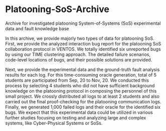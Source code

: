 # Platooning-SoS-Archive
Archive for investigated platooning System-of-Systems (SoS) experimental data and fault knowledge base

In this archive, we provide majorly two types of data for platooning SoS.
First, we provide the analyzed interaction bug report for the platooning SoS collaboration protocol in VENTOS.
We totally identified six unreported bugs by using our TIME clustering approach.
The detailed failure scenarios, code-level locations of bugs, and their possible solutions are provided. 

Next, we provide the experimental data and the ground-truth fault analysis results for each log.
For this time-consuming oracle generation, total of 5 students are participated from Sep, 20 to Nov, 20.
We conducted this process by selecting 4 students who did not have sufficient background knowledge on the platooning protocol in composing the personnel of this small project.
We crossly distributed all logs to at least 2 students and also carried out the final proof-checking for the platooning communication logs.
Finally, we generated 1,000 failed logs and their oracle for the identified six bugs.
We expect that this experimental data could be utilized in various further studies focusing on testing and analyzing large and complex systems, like Cyber-Physical Systems or SoSs.
